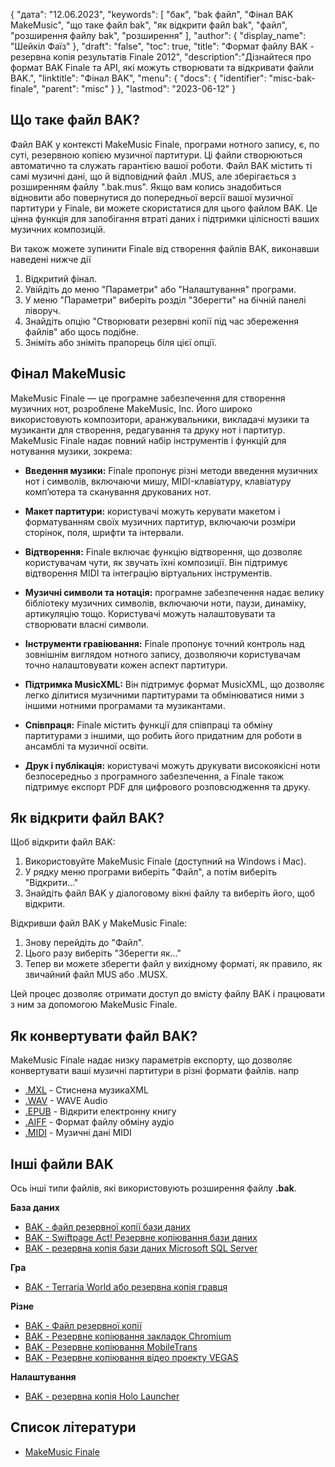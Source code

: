 {
"дата": "12.06.2023",
  "keywords": [
"бак",
"bak файл",
"Фінал BAK MakeMusic",
"що таке файл bak",
"як відкрити файл bak",
"файл",
"розширення файлу bak",
"розширення"
],
  "author": {
"display_name": "Шейкіл Фаїз"
},
"draft": "false",
"toc": true,
"title": "Формат файлу BAK - резервна копія результатів Finale 2012",
  "description":"Дізнайтеся про формат BAK Finale та API, які можуть створювати та відкривати файли BAK.",
"linktitle": "Фінал BAK",
  "menu": {
    "docs": {
      "identifier": "misc-bak-finale",
      "parent": "misc"
}
},
"lastmod": "2023-06-12"
}

## Що таке файл BAK?

Файл BAK у контексті MakeMusic Finale, програми нотного запису, є, по суті, резервною копією музичної партитури. Ці файли створюються автоматично та служать гарантією вашої роботи. Файл BAK містить ті самі музичні дані, що й відповідний файл .MUS, але зберігається з розширенням файлу ".bak.mus". Якщо вам колись знадобиться відновити або повернутися до попередньої версії вашої музичної партитури у Finale, ви можете скористатися для цього файлом BAK. Це цінна функція для запобігання втраті даних і підтримки цілісності ваших музичних композицій.

Ви також можете зупинити Finale від створення файлів BAK, виконавши наведені нижче дії

1. Відкритий фінал.
2. Увійдіть до меню "Параметри" або "Налаштування" програми.
3. У меню "Параметри" виберіть розділ "Зберегти" на бічній панелі ліворуч.
4. Знайдіть опцію "Створювати резервні копії під час збереження файлів" або щось подібне.
5. Зніміть або зніміть прапорець біля цієї опції.

## Фінал MakeMusic

MakeMusic Finale — це програмне забезпечення для створення музичних нот, розроблене MakeMusic, Inc. Його широко використовують композитори, аранжувальники, викладачі музики та музиканти для створення, редагування та друку нот і партитур. MakeMusic Finale надає повний набір інструментів і функцій для нотування музики, зокрема:

- **Введення музики:** Finale пропонує різні методи введення музичних нот і символів, включаючи мишу, MIDI-клавіатуру, клавіатуру комп’ютера та сканування друкованих нот.

- **Макет партитури:** користувачі можуть керувати макетом і форматуванням своїх музичних партитур, включаючи розміри сторінок, поля, шрифти та інтервали.

- **Відтворення:** Finale включає функцію відтворення, що дозволяє користувачам чути, як звучать їхні композиції. Він підтримує відтворення MIDI та інтеграцію віртуальних інструментів.

- **Музичні символи та нотація:** програмне забезпечення надає велику бібліотеку музичних символів, включаючи ноти, паузи, динаміку, артикуляцію тощо. Користувачі можуть налаштовувати та створювати власні символи.

- **Інструменти гравіювання:** Finale пропонує точний контроль над зовнішнім виглядом нотного запису, дозволяючи користувачам точно налаштовувати кожен аспект партитури.

- **Підтримка MusicXML:** Він підтримує формат MusicXML, що дозволяє легко ділитися музичними партитурами та обмінюватися ними з іншими нотними програмами та музикантами.

- **Співпраця:** Finale містить функції для співпраці та обміну партитурами з іншими, що робить його придатним для роботи в ансамблі та музичної освіти.

- **Друк і публікація:** користувачі можуть друкувати високоякісні ноти безпосередньо з програмного забезпечення, а Finale також підтримує експорт PDF для цифрового розповсюдження та друку.

## Як відкрити файл BAK?

Щоб відкрити файл BAK:

1. Використовуйте MakeMusic Finale (доступний на Windows і Mac).
2. У рядку меню програми виберіть "Файл", а потім виберіть "Відкрити..."
3. Знайдіть файл BAK у діалоговому вікні файлу та виберіть його, щоб відкрити.

Відкривши файл BAK у MakeMusic Finale:

1. Знову перейдіть до "Файл".
2. Цього разу виберіть "Зберегти як..."
3. Тепер ви можете зберегти файл у вихідному форматі, як правило, як звичайний файл MUS або .MUSX.

Цей процес дозволяє отримати доступ до вмісту файлу BAK і працювати з ним за допомогою MakeMusic Finale.

## Як конвертувати файл BAK?

MakeMusic Finale надає низку параметрів експорту, що дозволяє конвертувати ваші музичні партитури в різні формати файлів. напр

- [.MXL](/uk/audio/mxl/) - Стиснена музикаXML
- [.WAV](/uk/audio/wav/) - WAVE Audio
- [.EPUB](/uk/ebook/epub/) - Відкрити електронну книгу
- [.AIFF](/uk/audio/aiff/) - Формат файлу обміну аудіо
- [.MIDI](/uk/audio/mid/) - Музичні дані MIDI

## Інші файли BAK

Ось інші типи файлів, які використовують розширення файлу **.bak**.

**База даних**
- [BAK - файл резервної копії бази даних](/uk/database/bak/)
- [BAK - Swiftpage Act! Резервне копіювання бази даних](/uk/database/bak-act/)
- [BAK - резервна копія бази даних Microsoft SQL Server](/uk/database/bak-sqlserver/)

**Гра**
- [BAK - Terraria World або резервна копія гравця](/uk/game/bak-terraria/)

**Різне**
- [BAK - Файл резервної копії](/uk/misc/bak-backup/)
- [BAK - Резервне копіювання закладок Chromium](/uk/misc/bak-chromium/)
- [BAK - Резервне копіювання MobileTrans](/uk/misc/bak-mobiletrans/)
- [BAK - Резервне копіювання відео проекту VEGAS](/uk/misc/bak-vegas/)

**Налаштування**
- [BAK - резервна копія Holo Launcher](/uk/settings/bak-holo/)

## Список літератури
* [MakeMusic Finale](https://en.wikipedia.org/wiki/Finale_(scorewriter))
